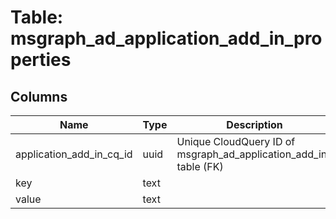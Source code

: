 
# Table: msgraph_ad_application_add_in_properties

## Columns
| Name        | Type           | Description  |
| ------------- | ------------- | -----  |
|application_add_in_cq_id|uuid|Unique CloudQuery ID of msgraph_ad_application_add_ins table (FK)|
|key|text||
|value|text||

